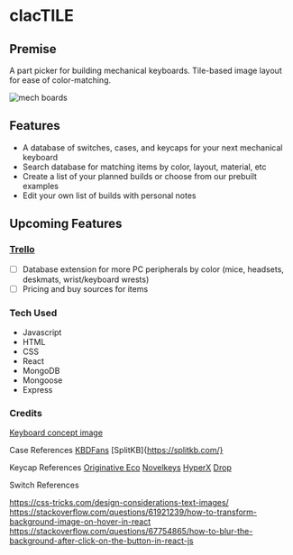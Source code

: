 # clacTILE

## Premise
A part picker for building mechanical keyboards. Tile-based image layout for ease of color-matching.

![mech boards](https://i.pinimg.com/originals/74/9e/3d/749e3d3d9dce4f31497c0dd1afec6c97.png)

## Features

- A database of switches, cases, and keycaps for your next mechanical keyboard
- Search database for matching items by color, layout, material, etc
- Create a list of your planned builds or choose from our prebuilt examples
- Edit your own list of builds with personal notes 


## Upcoming Features
### [Trello](https://trello.com/b/9XaPPAAh/clactile)
- [ ] Database extension for more PC peripherals by color (mice, headsets, deskmats, wrist/keyboard wrests)
- [ ] Pricing and buy sources for items

### Tech Used
- Javascript
- HTML 
- CSS
- React
- MongoDB
- Mongoose
- Express


### Credits
[Keyboard concept image](https://www.reddit.com/r/MechanicalKeyboards/comments/4vh8ui/photo_its_getting_crowded_in_here/)

Case References
[KBDFans](https://kbdfans.com/)
[SplitKB]{https://splitkb.com/}

Keycap References
[Originative Eco](https://www.originativeco.com/)
[Novelkeys](https://novelkeys.com/)
[HyperX](https://www.hyperxgaming.com/us/keyboards/keyboard-accessories/hyperx-pudding-keycaps)
[Drop](https://drop.com/buy/drop-mito-gmk-laser-custom-keycap-set)

Switch References


https://css-tricks.com/design-considerations-text-images/
https://stackoverflow.com/questions/61921239/how-to-transform-background-image-on-hover-in-react
https://stackoverflow.com/questions/67754865/how-to-blur-the-background-after-click-on-the-button-in-react-js
